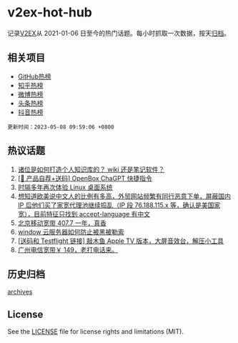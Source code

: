 # v2ex-hot-hub

 记录[V2EX](https://www.v2ex.com/)从 2021-01-06 日至今的热门话题。每小时抓取一次数据，按天[归档](archives)。
 
 ## 相关项目

- [GitHub热榜](https://github.com/snaildev/github-hot-hub)
- [知乎热榜](https://github.com/snaildev/zhihu-hot-hub)
- [微博热榜](https://github.com/snaildev/weibo-hot-hub)
- [头条热榜](https://github.com/snaildev/toutiao-hot-hub)
- [抖音热榜](https://github.com/snaildev/douyin-hot-hub)


 `更新时间：2023-05-08 09:59:06 +0800`

## 热议话题

1. [诸位是如何打造个人知识库的？ wiki 还是笔记软件？](https://www.v2ex.com/t/938037)
1. [[🎁 产品自荐+送码] OpenBox ChaGPT 快捷指令](https://www.v2ex.com/t/937994)
1. [时隔多年再次体验 Linux 桌面系统](https://www.v2ex.com/t/938092)
1. [想知道欧美说中文人的比例有多高，外贸网站频繁有同行恶意下单，屏蔽国内 IP 后他们买了家宽代理池继续捣乱（IP 段 76.188.115.x 等，确认是美国家宽），目前特征只找到 accept-language 有中文](https://www.v2ex.com/t/938044)
1. [北京移动宽带 407.7 一年，真香](https://www.v2ex.com/t/937998)
1. [window 云服务器如何防止被黑被勒索](https://www.v2ex.com/t/937991)
1. [[送码和 Testflight 链接] 敲木鱼 Apple TV 版本，大屏音效台，解压小工具](https://www.v2ex.com/t/938048)
1. [广州电信宽带￥ 149，老打电话来。](https://www.v2ex.com/t/937993)

## 历史归档

[archives](archives)

## License

See the [LICENSE](LICENSE) file for license rights and limitations (MIT).
